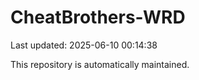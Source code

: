 # CheatBrothers-WRD

Last updated: 2025-06-10 00:14:38

This repository is automatically maintained.
